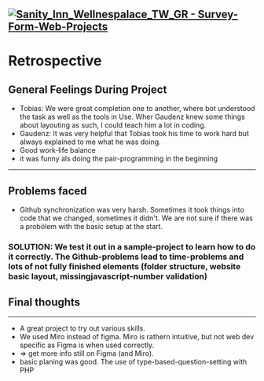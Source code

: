 [![ Sanity_Inn_Wellnespalace_TW_GR - Survey-Form-Web-Projects](https://img.shields.io/badge/_Sanity__Inn__Wellnespalace__TW__GR-Survey--Form--Web--Projects-2ea44f)](https://github.com/Gaudenz77/Sanity_Inn_Wellnespalace)
---
# Retrospective

## General Feelings During Project
* Tobias: We were great completion one to another, where bot understood the task as well as the tools in Use. Wher Gaudenz knew some things about layouting as such, I could teach him a lot in coding.
* Gaudenz: It was very helpful that Tobias took his time to work hard but always explained to me what he was doing.
* Good work-life balance
* it was funny als doing the pair-programming in the beginning
----
## Problems faced
* Github synchronization was very harsh. Sometimes it took things into code that we changed, sometimes it didn't. We are not sure if there was a probölem with the basic setup at the start. 
### SOLUTION: We test it out in a sample-project to learn how to do it correctly. The Github-problems lead to time-problems and lots of not fully finished elements (folder structure, website basic layout, missingjavascript-number validation)

## Final thoughts
---
* A great project to try out various skills.
* We used Miro instead of figma. Miro is rathern intuitive, but not web dev specific as Figma is when used correctly.
* => get more info still on Figma (and Miro).
* basic planing was good. The use of type-based-question-setting with PHP
